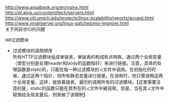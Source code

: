 http://www.aosabook.org/en/nginx.html  
http://pl.atyp.us/content/tech/servers.html  
http://www.citi.umich.edu/projects/linux-scalability/reports/accept.html  
http://www.xmailserver.org/linux-patches/nio-improve.html   
关于同异步IO的问题   

##过滤模块  

* 过滤模块的调用顺序  
	所有HTTP过滤模块组成单链表，单链表的构成有点特殊，通过两个全局变量（类型分别是处理header和body的函数指针）来进行链接。注意，具体的处理函数是static的，只能在每一种过滤模块的.c文件中调用。在初始化的时候，通过这两个指针，将所有静态变量进行链接，在调用时，则只需调用这两个全局变量，这样，就依着链表，遍历的调用所有的过滤模块。【这里需要注意的是，static的函数只能在其所在的.c文件中被调用，但是，当在其.c文件中赋值给全局变量后，则突破了该限制】
